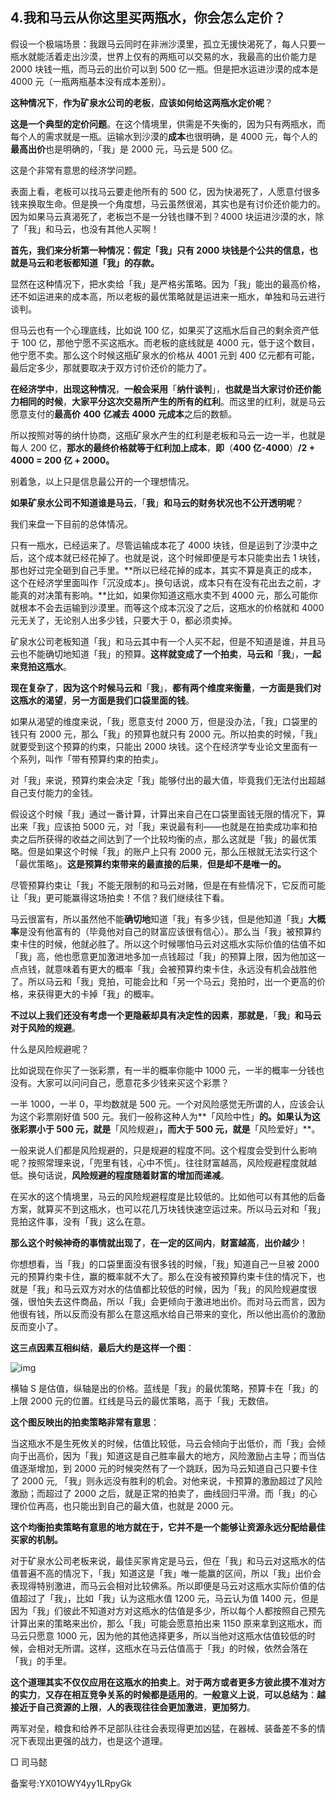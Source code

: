 ## 4.我和马云从你这里买两瓶水，你会怎么定价？
假设一个极端场景：我跟马云同时在非洲沙漠里，孤立无援快渴死了，每人只要一瓶水就能活着走出沙漠，世界上仅有的两瓶可以交易的水，我最高的出价能力是 2000 块钱一瓶，而马云的出价可以到 500 亿一瓶。但是把水运进沙漠的成本是 4000 元（一瓶两瓶基本没有成本差别）。


**这种情况下**，**作为矿泉水公司的老板**，**应该如何给这两瓶水定价呢**？


**这是一个典型的定价问题**。在这个情境里，供需是不失衡的，因为只有两瓶水，而每个人的需求就是一瓶。运输水到沙漠的**成本**也很明确，是 4000 元，每个人的**最高出价**也是明确的，「我」是 2000 元，马云是 500 亿。


这是个非常有意思的经济学问题。


表面上看，老板可以找马云要走他所有的 500 亿，因为快渴死了，人愿意付很多钱来换取生命。但是换一个角度想，马云虽然很渴，其实也是有讨价还价能力的。因为如果马云真渴死了，老板岂不是一分钱也赚不到？4000 块运进沙漠的水，除了「我」和马云，也没有其他人买啊！


**首先，我们来分析第一种情况：假定「我」只有 2000 块钱是个公共的信息，也就是马云和老板都知道「我」的存款。**


显然在这种情况下，把水卖给「我」是严格劣策略。因为「我」能出的最高价格，还不如运进来的成本高，所以老板的最优策略就是运进来一瓶水，单独和马云进行谈判。


但马云也有一个心理底线，比如说 100 亿，如果买了这瓶水后自己的剩余资产低于 100 亿，那他宁愿不买这瓶水。而老板的底线就是 4000 元，低于这个数目，他宁愿不卖。那么这个时候这瓶矿泉水的价格从 4001 元到 400 亿元都有可能，最后定多少，那就要取决于双方讨价还价的能力了。


**在经济学中**，**出现这种情况**，**一般会采用**「**纳什谈判**」，**也就是当大家讨价还价能力相同的时候**，**大家平分这次交易所产生的所有的红利**。而这里的红利，就是马云愿意支付的**最高价** **400** **亿减去** **4000** **元成本**之后的数额。


所以按照对等的纳什协商，这瓶矿泉水产生的红利是老板和马云一边一半，也就是每人 200 亿，**那水的最终价格就等于红利加上成本**，**即**（**400 亿-4000**）**/2 + 4000 = 200 亿 + 2000。**


别着急，以上只是信息最公开的一个理想情况。


**如果矿泉水公司不知道谁是马云**，「**我**」**和马云的财务状况也不公开透明呢**？


我们来盘一下目前的总体情况。


只有一瓶水，已经运来了。尽管运输成本花了 4000 块钱，但是运到了沙漠中之后，这个成本就已经花掉了。也就是说，这个时候即便是亏本只能卖出去 1 块钱，那也好过完全砸到自己手里。**所以已经花掉的成本，其实不算是真正的成本，这个在经济学里面叫作「沉没成本」。换句话说，成本只有在没有花出去之前，才能真的对决策有影响。**比如，如果你知道这瓶水卖不到 4000 元，那么可能你就根本不会去运输到沙漠里。而等这个成本沉没了之后，这瓶水的价格就和 4000 元无关了，无论别人出多少钱，只要大于 0，都必须卖掉。


矿泉水公司老板知道「我」和马云其中有一个人买不起，但是不知道是谁，并且马云也不能确切地知道「我」的预算。**这样就变成了一个拍卖**，**马云和**「**我**」，**一起来竞拍这瓶水**。


**现在复杂了**，**因为这个时候马云和**「**我**」，**都有两个维度来衡量**，**一方面是我们对这瓶水的渴望**，**另一方面是我们口袋里面的钱**。


如果从渴望的维度来说，「我」愿意支付 2000 万，但是没办法，「我」口袋里的钱只有 2000 元，那么「我」的预算也就只有 2000 元。所以拍卖的时候，「我」就要受到这个预算的约束，只能出 2000 块钱。这个在经济学专业论文里面有一个系列，叫作「带有预算约束的拍卖」。


对「我」来说，预算约束会决定「我」能够付出的最大值，毕竟我们无法付出超越自己支付能力的金钱。


假设这个时候「我」通过一番计算，计算出来自己在口袋里面钱无限的情况下，算出来「我」应该拍 5000 元，对「我」来说最有利——也就是在拍卖成功率和拍卖之后所获得的收益之间达到了一个比较均衡的点，那么这就是「我」的最优策略。但是如果这个时候「我」的账户上只有 2000 元，那么压根就无法实行这个「最优策略」。**这是预算约束带来的最直接的后果**，**但是却不是唯一的。**


尽管预算约束让「我」不能无限制的和马云对赌，但是在有些情况下，它反而可能让「我」更可能赢得这场拍卖！不信？我们继续往下看。


马云很富有，所以虽然他不能**确切地**知道「我」有多少钱，但是他知道「我」**大概率**是没有他富有的（毕竟他对自己的财富应该很有信心）。那么当「我」被预算约束卡住的时候，他就必胜了。所以这个时候哪怕马云对这瓶水实际价值的估值不如「我」高，他也愿意更加激进地多加一点钱超过「我」的预算上限，因为他加这一点点钱，就意味着有更大的概率「我」会被预算约束卡住，永远没有机会战胜他了。所以马云和「我」竞拍，可能会比和「另一个马云」竞拍时，出一个更高的价格，来获得更大的卡掉「我」的概率。


**不过以上我们还没有考虑一个更隐蔽却具有决定性的因素**，**那就是**，「**我**」**和马云对于风险的规避**。


什么是风险规避呢？


比如说现在你买了一张彩票，有一半的概率你能中 1000 元，一半的概率一分钱也没有。大家可以问问自己，愿意花多少钱来买这个彩票？


一半 1000，一半 0，平均数就是 500 元。一个对风险感觉无所谓的人，应该会认为这个彩票刚好值 500 元。我们一般称这种人为**「风险中性」**的。如果认为这张彩票小于 500 元，就是**「风险规避」**，而大于 **500 元**，就是**「风险爱好」**。


一般来说人们都是风险规避的，只是规避的程度不同。这个程度会受到什么影响呢？按照常理来说，「兜里有钱，心中不慌」。往往财富越高，风险规避程度就越低。换句话说，**风险规避的程度随着财富的增加而递减**。


在买水的这个情境里，马云的风险规避程度是比较低的。比如他可以有其他的后备方案，就算买不到这瓶水，也可以花几万块钱快速空运过来。所以马云对和「我」竞拍这件事，没有「我」这么在意。


**那么这个时候神奇的事情就出现了**，**在一定的区间内**，**财富越高**，**出价越少**！


你想想看，当「我」的口袋里面没有很多钱的时候，「我」知道自己一旦被 2000 元的预算约束卡住，赢的概率就不大了。那么在没有被预算约束卡住的情况下，也就是「我」和马云双方对水的估值都比较低的时候，因为「我」的风险规避度很强，很怕失去这件商品，所以「我」会更倾向于激进地出价。而对马云而言，因为他很有钱，所以反而没有那么在意这瓶水给自己带来的变化，所以他出高价的激励反而变小了。


**这三点因素互相纠结**，**最后大约是这样一个图**：


![img](https://pic2.zhimg.com/v2-98231fa028125b2a6e09a9c3b4405486.webp)

横轴 S 是估值，纵轴是出的价格。蓝线是「我」的最优策略，预算卡在「我」的上限 2000 元的位置。红线是马云的最优策略，高于「我」无数倍。


**这个图反映出的拍卖策略非常有意思**：


当这瓶水不是生死攸关的时候，估值比较低，马云会倾向于出低价，而「我」会倾向于出高价，因为「我」知道这是自己胜率最大的地方，风险激励占主导；而当估值逐渐增加，到 2000 元的时候突然有了一个跳跃，因为马云知道自己只要卡住了 2000 元, 「我」则永远没有胜利的机会。对他来说，卡预算的激励超过了风险激励；而超过了 2000 之后，就是正常的拍卖了，曲线回归平滑。而「我」的心理价位再高，也只能出到自己的最大值，也就是 2000 元。


**这个均衡拍卖策略有意思的地方就在于，它并不是一个能够让资源永远分配给最佳买家的机制。**


对于矿泉水公司老板来说，最佳买家肯定是马云，但在「我」和马云对这瓶水的估值普遍不高的情况下，「我」知道这是「我」唯一能赢的区间，所以「我」出价会表现得特别激进，而马云会相对比较佛系。所以即便是马云对这瓶水实际价值的估值超过了「我」，比如「我」认为这瓶水值 1200 元，马云认为值 1400 元，但是因为「我」们彼此不知道对方对这瓶水的估值是多少，所以每个人都按照自己预先计算出来的策略来出价，那么「我」可能会愿意拍出来 1150 原来拿到这瓶水，而马云只愿意 1000 元，因为他的其他选择更多，所以当他对这瓶水估值较低的时候，会相对无所谓。这样，这瓶水在马云估值高于「我」的时候，依然会落在「我」的手里。


**这个道理其实不仅仅应用在这瓶水的拍卖上**。**对于两方或者更多方彼此摸不准对方的实力**，**又存在相互竞争关系的时候都是适用的**。**一般意义上说**，**可以总结为**：**越接近于自己资源的上限**，**人的表现往往会更加激进**，**更加努力**。


两军对垒，粮食和给养不足部队往往会表现得更加凶猛，在器械、装备差不多的情况下表现出更强的战力，也是这个道理。


  




□ 司马懿


备案号:YX01OWY4yy1LRpyGk

